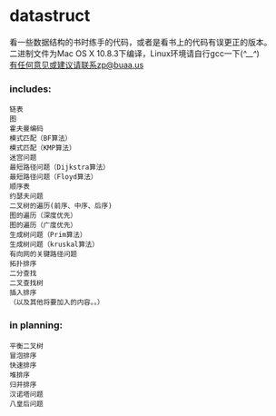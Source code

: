 datastruct
==========

看一些数据结构的书时练手的代码，或者是看书上的代码有误更正的版本。<br />
二进制文件为Mac OS X 10.8.3下编译，Linux环境请自行gcc一下(*^__^*) <br />
有任何意见或建议请联系zp@buaa.us <br />

### includes:
    链表
    图
    霍夫曼编码
    模式匹配（BF算法）
    模式匹配（KMP算法）
    迷宫问题
    最短路径问题（Dijkstra算法）
    最短路径问题（Floyd算法）
    顺序表
    约瑟夫问题
    二叉树的遍历(前序、中序、后序)
    图的遍历（深度优先）
    图的遍历（广度优先）
    生成树问题（Prim算法）
    生成树问题（kruskal算法）
    有向网的关键路径问题
    拓扑排序
    二分查找
    二叉查找树
    插入排序
    （以及其他将要加入的内容。。）

### in planning:
    平衡二叉树
    冒泡排序
    快速排序
    堆排序
    归并排序
    汉诺塔问题
    八皇后问题
